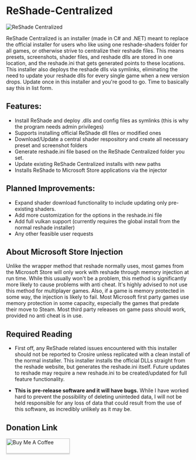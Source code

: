 # ReShade-Centralized

<img align="center" src="https://imgur.com/tB6AB6L.jpg" alt="ReShade Centralized">

ReShade Centralized is an installer (made in C# and .NET) meant to replace the official installer for users who like using one reshade-shaders folder for all games, or otherwise strive to centralize their reshade files.  This means presets, screenshots, shader files, and reshade dlls are stored in one location, and the reshade.ini that gets generated points to these locations.  This installer also deploys the reshade dlls via symlinks, eliminating the need to update your reshade dlls for every single game when a new version drops.  Update once in this installer and you're good to go.  Time to basically say this in list form.

## Features:
- Install ReShade and deploy .dlls and config files as symlinks (this is why the program needs admin privileges)
- Supports installing official ReShade dll files or modified ones
- Download/Update a central shader respository and create all necessary preset and screenshot folders
- Generate reshade.ini file based on the ReShade Centralized folder you set.
- Update existing ReShade Centralized installs with new paths
- Installs ReShade to Microsoft Store applications via the injector

## Planned Improvements:
- Expand shader download functionality to include updating only pre-existing shaders.
- Add more customization for the options in the reshade.ini file
- Add full vulkan support (currently requires the global install from the normal reshade installer)
- Any other feasible user requests

## About Microsoft Store Injection
Unlike the wrapper method that reshade normally uses, most games from the Microsoft Store will only work with reshade through memory injection at run time.  While this usually won't be a problem, this method is significantly more likely to cause problems with anti cheat.  It's highly advised to not use this method for multiplayer games.  Also, if a game is memory protected in some way, the injection is likely to fail.  Most Microsoft first party games use memory protection in some capacity, especially the games that predate their move to Steam.  Most third party releases on game pass should work, provided no anti cheat is in use.

## Required Reading
- First off, any ReShade related issues encountered with this installer should not be reported to Crosire unless replicated with a clean install of the normal installer.  This installer installs the official DLLs straight from the reshade website, but generates the reshade.ini itself.  Future updates to reshade may require a new reshade.ini to be created/updated for full feature functionality.

- **This is pre-release software and it will have bugs.**  While I have worked hard to prevent the possibility of deleting uninteded data, I will not be held responsible for any loss of data that could result from the use of this software, as incredibly unlikely as it may be.

## Donation Link
<a href="https://www.buymeacoffee.com/oopydoopy" target="_blank"><img src="https://www.buymeacoffee.com/assets/img/custom_images/orange_img.png" alt="Buy Me A Coffee" style="height: 41px !important;width: 174px !important;box-shadow: 0px 3px 2px 0px rgba(190, 190, 190, 0.5) !important;-webkit-box-shadow: 0px 3px 2px 0px rgba(190, 190, 190, 0.5) !important;" ></a>
